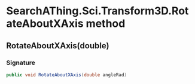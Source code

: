 # SearchAThing.Sci.Transform3D.RotateAboutXAxis method
## RotateAboutXAxis(double)
### Signature
```csharp
public void RotateAboutXAxis(double angleRad)
```
